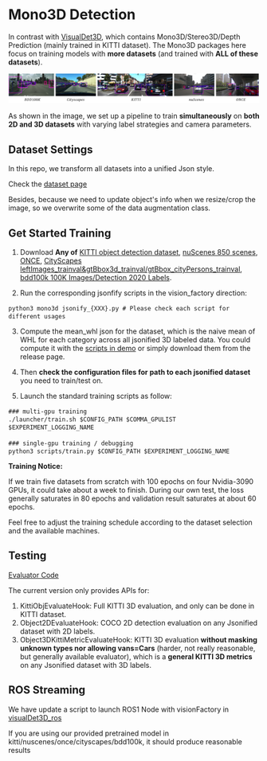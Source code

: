 # Mono3D Detection

In contrast with [VisualDet3D], which contains Mono3D/Stereo3D/Depth Prediction (mainly trained in KITTI dataset). The Mono3D packages here focus on training models with **more datasets** (and trained with **ALL of these datasets**).

![image](five_datasets.png)

As shown in the image, we set up a pipeline to train **simultaneously** on **both 2D and 3D datasets** with varying label strategies and camera parameters.

## Dataset Settings

In this repo, we transform all datasets into a unified Json style. 

Check the [dataset page](../../mono3d/data/readme.md)

Besides, because we need to update object's info when we resize/crop the image, so we overwrite some of the data augmentation class.

## Get Started Training

1. Download **Any of** [KITTI object detection dataset](https://www.cvlibs.net/datasets/kitti/eval_object.php?obj_benchmark=3d), [nuScenes 850 scenes](https://www.nuscenes.org/nuscenes), [ONCE](https://once-for-auto-driving.github.io/), [CityScapes leftImages_trainval&gtBbox3d_trainval/gtBbox_cityPersons_trainval](https://www.cityscapes-dataset.com/downloads/), [bdd100k 100K Images/Detection 2020 Labels](https://doc.bdd100k.com/download.html). 

2. Run the corresponding jsonfify scripts in the vision_factory direction:

```
python3 mono3d jsonify_{XXX}.py # Please check each script for different usages 
```

3. Compute the mean_whl json for the dataset, which is the naive mean of WHL for each category across all jsonified 3D labeled data. You could compute it with the [scripts in demo](../../demos/check_json_dataset.ipynb) or simply download them from the release page. 

4. Then **check the configuration files for path to each jsonified dataset** you need to train/test on. 

5. Launch the standard training scripts as follow:

```
### multi-gpu training
./launcher/train.sh $CONFIG_PATH $COMMA_GPULIST $EXPERIMENT_LOGGING_NAME

### single-gpu training / debugging
python3 scripts/train.py $CONFIG_PATH $EXPERIMENT_LOGGING_NAME
```

**Training Notice:**

If we train five datasets from scratch with 100 epochs on four Nvidia-3090 GPUs, it could take about a week to finish. During our own test, the loss generally saturates in 80 epochs and validation result saturates at about 60 epochs.

Feel free to adjust the training schedule according to the dataset selection and the available machines.

## Testing 

[Evaluator Code](../../mono3d/evaluation/evaluators.py)

The current version only provides APIs for:

1. KittiObjEvaluateHook: Full KITTI 3D evaluation, and only can be done in KITTI dataset.
2. Object2DEvaluateHook: COCO 2D detection evaluation on any Jsonified dataset with 2D labels.
3. Object3DKittiMetricEvaluateHook: KITTI 3D evaluation **without masking unknown types nor allowing vans=Cars** (harder, not really reasonable, but generally available evaluator), which is a **general KITTI 3D metrics** on any Jsonified dataset with 3D labels. 

## ROS Streaming

We have update a script to launch ROS1 Node with visionFactory in [visualDet3D_ros](https://github.com/Owen-Liuyuxuan/visualDet3D_ros)

If you are using our provided pretrained model in kitti/nuscenes/once/cityscapes/bdd100k, it should produce reasonable results 


[VisualDet3D]:https://github.com/Owen-Liuyuxuan/visualDet3D